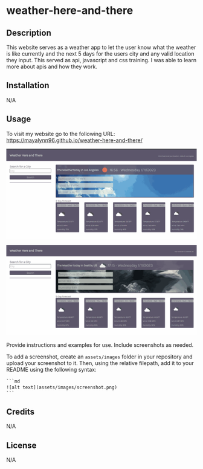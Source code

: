 # weather-here-and-there

## Description

This website serves as a weather app to let the user know what the weather is like currently and the next 5 days for the users city and any valid location they input. This served as api, javascript and css training. I was able to learn more about apis and how they work.

## Installation

N/A

## Usage

To visit my website go to the following URL: https://mayalynn96.github.io/weather-here-and-there/

![Gif of user location feature](./assets/README%20images/userLocation.gif)

![Gif of city search history feature](./assets/README%20images/citySearchHistory.gif)

Provide instructions and examples for use. Include screenshots as needed.

To add a screenshot, create an `assets/images` folder in your repository and upload your screenshot to it. Then, using the relative filepath, add it to your README using the following syntax:

    ```md
    ![alt text](assets/images/screenshot.png)
    ```

## Credits

N/A

## License
N/A